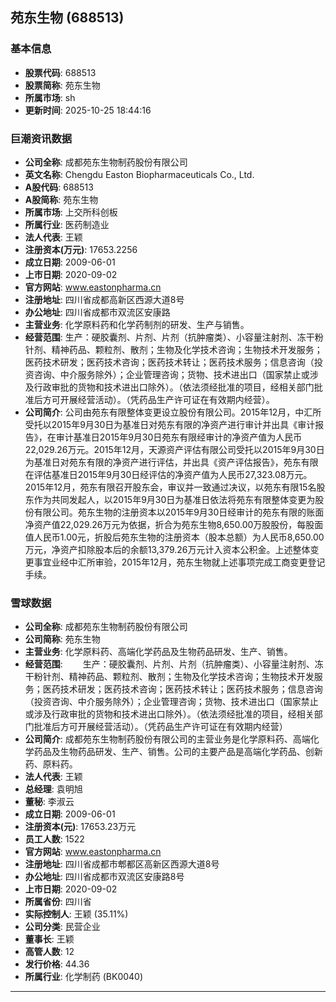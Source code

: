 ## 苑东生物 (688513)

### 基本信息

- **股票代码**: 688513
- **股票简称**: 苑东生物
- **所属市场**: sh
- **更新时间**: 2025-10-25 18:44:16

### 巨潮资讯数据

- **公司全称**: 成都苑东生物制药股份有限公司
- **英文名称**: Chengdu Easton Biopharmaceuticals Co., Ltd.
- **A股代码**: 688513
- **A股简称**: 苑东生物
- **所属市场**: 上交所科创板
- **所属行业**: 医药制造业
- **法人代表**: 王颖
- **注册资本(万元)**: 17653.2256
- **成立日期**: 2009-06-01
- **上市日期**: 2020-09-02
- **官方网站**: www.eastonpharma.cn
- **注册地址**: 四川省成都高新区西源大道8号
- **办公地址**: 四川省成都市双流区安康路
- **主营业务**: 化学原料药和化学药制剂的研发、生产与销售。
- **经营范围**: 生产：硬胶囊剂、片剂、片剂（抗肿瘤类）、小容量注射剂、冻干粉针剂、精神药品、颗粒剂、散剂；生物及化学技术咨询；生物技术开发服务；医药技术研发；医药技术咨询；医药技术转让；医药技术服务；信息咨询（投资咨询、中介服务除外）；企业管理咨询；货物、技术进出口（国家禁止或涉及行政审批的货物和技术进出口除外）。（依法须经批准的项目，经相关部门批准后方可开展经营活动）。（凭药品生产许可证在有效期内经营）。
- **公司简介**: 公司由苑东有限整体变更设立股份有限公司。2015年12月，中汇所受托以2015年9月30日为基准日对苑东有限的净资产进行审计并出具《审计报告》，在审计基准日2015年9月30日苑东有限经审计的净资产值为人民币22,029.26万元。2015年12月，天源资产评估有限公司受托以2015年9月30日为基准日对苑东有限的净资产进行评估，并出具《资产评估报告》，苑东有限在评估基准日2015年9月30日经评估的净资产值为人民币27,323.08万元。2015年12月，苑东有限召开股东会，审议并一致通过决议，以苑东有限15名股东作为共同发起人，以2015年9月30日为基准日依法将苑东有限整体变更为股份有限公司。苑东生物的注册资本以2015年9月30日经审计的苑东有限的账面净资产值22,029.26万元为依据，折合为苑东生物8,650.00万股股份，每股面值人民币1.00元，折股后苑东生物的注册资本（股本总额）为人民币8,650.00万元，净资产扣除股本后的余额13,379.26万元计入资本公积金。上述整体变更事宜业经中汇所审验，2015年12月，苑东生物就上述事项完成工商变更登记手续。

### 雪球数据

- **公司全称**: 成都苑东生物制药股份有限公司
- **公司简称**: 苑东生物
- **主营业务**: 化学原料药、高端化学药品及生物药品研发、生产、销售。
- **经营范围**: 　　生产：硬胶囊剂、片剂、片剂（抗肿瘤类）、小容量注射剂、冻干粉针剂、精神药品、颗粒剂、散剂；生物及化学技术咨询；生物技术开发服务；医药技术研发；医药技术咨询；医药技术转让；医药技术服务；信息咨询（投资咨询、中介服务除外）；企业管理咨询；货物、技术进出口（国家禁止或涉及行政审批的货物和技术进出口除外）。（依法须经批准的项目，经相关部门批准后方可开展经营活动）。（凭药品生产许可证在有效期内经营）
- **公司简介**: 成都苑东生物制药股份有限公司的主营业务是化学原料药、高端化学药品及生物药品研发、生产、销售。公司的主要产品是高端化学药品、创新药、原料药。
- **法人代表**: 王颖
- **总经理**: 袁明旭
- **董秘**: 李淑云
- **成立日期**: 2009-06-01
- **注册资本(元)**: 17653.23万元
- **员工人数**: 1522
- **官方网站**: www.eastonpharma.cn
- **注册地址**: 四川省成都市郫都区高新区西源大道8号
- **办公地址**: 四川省成都市双流区安康路8号
- **上市日期**: 2020-09-02
- **所属省份**: 四川省
- **实际控制人**: 王颖 (35.11%)
- **公司分类**: 民营企业
- **董事长**: 王颖
- **高管人数**: 12
- **发行价格**: 44.36
- **所属行业**: 化学制药 (BK0040)

---